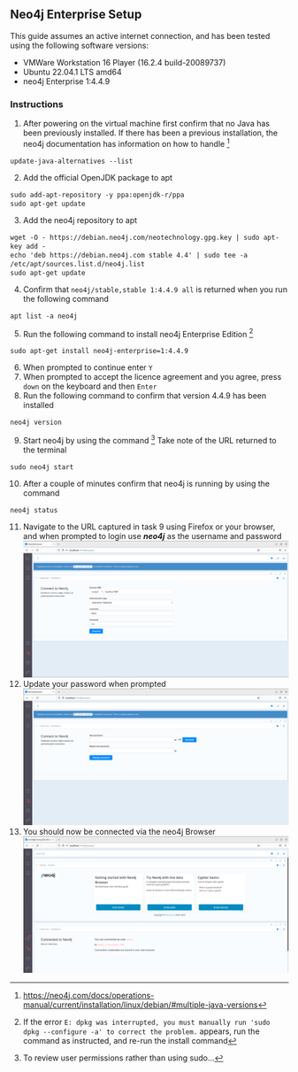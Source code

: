 ## Neo4j Enterprise Setup 
This guide assumes an active internet connection, and has been tested using the following software versions:
- VMWare Workstation 16 Player (16.2.4 build-20089737)
- Ubuntu 22.04.1 LTS amd64
- neo4j Enterprise 1:4.4.9

### Instructions

1. After powering on the virtual machine first confirm that no Java has been previously installed. If there has been a previous installation, the neo4j documentation has information on how to handle [^1] 
```shell
update-java-alternatives --list
```
2. Add the official OpenJDK package to apt
```shell
sudo add-apt-repository -y ppa:openjdk-r/ppa
sudo apt-get update
```
3. Add the neo4j repository to apt
```shell
wget -O - https://debian.neo4j.com/neotechnology.gpg.key | sudo apt-key add -
echo 'deb https://debian.neo4j.com stable 4.4' | sudo tee -a /etc/apt/sources.list.d/neo4j.list
sudo apt-get update
```
4. Confirm that ```neo4j/stable,stable 1:4.4.9 all``` is returned when you run the following command 
```shell
apt list -a neo4j
```
5. Run the following command to install neo4j Enterprise Edition [^2]
```shell
sudo apt-get install neo4j-enterprise=1:4.4.9
```
6. When prompted to continue enter ```Y```
7. When prompted to accept the licence agreement and you agree, press ```down``` on the keyboard and then ```Enter```
8. Run the following command to confirm that version 4.4.9 has been installed
```shell
neo4j version
```
9. Start neo4j by using the command [^3] Take note of the URL returned to the terminal
```shell
sudo neo4j start
```
10. After a couple of minutes confirm that neo4j is running by using the command
```shell
neo4j status
```
11. Navigate to the URL captured in task 9 using Firefox or your browser, and when prompted to login use ***neo4j*** as the username and password
![Login page](/assets/login.png)
12. Update your password when prompted
![Update password page](/assets/updatepassword.png)
13. You should now be connected via the neo4j Browser
![Connected](/assets/connected.png)


[^1]: https://neo4j.com/docs/operations-manual/current/installation/linux/debian/#multiple-java-versions
[^2]: If the error ```E: dpkg was interrupted, you must manually run 'sudo dpkg --configure -a' to correct the problem.``` appears, run the command as instructed, and re-run the install command
[^3]: To review user permissions rather than using sudo...